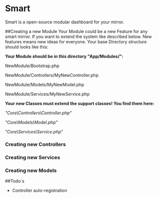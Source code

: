 # Smart
Smart is a open-source modular dashboard for your mirror.

##Creating a new Module
Your Module could be a new Feature for any smart mirror. If you want to extend the system like described below.
New features means new ideas for everyone.
Your base Directory structure should looks like this:

**Your Module should be in this directory "App/Modules/":**

NewModule/Bootstrap.php

NewModule/Controllers/MyNewController.php

NewModule/Models/MyNewModel.php

NewModule/Services/MyNewService.php

**Your new Classes must extend the support classes! You find them here:**

*"Core\Controllers\Controller.php"*

*"Core\Models\Model.php"*

*"Core\Services\Service.php"*

### Creating new Controllers

### Creating new Services
### Creating new Models

##Todo´s
- Controller auto-registration
